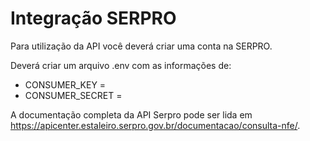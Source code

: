 # Integração SERPRO

Para utilização da API você deverá criar uma conta na SERPRO.

Deverá criar um arquivo .env com as informações de:
- CONSUMER_KEY = 
- CONSUMER_SECRET = 

A documentação completa da API Serpro pode ser lida em https://apicenter.estaleiro.serpro.gov.br/documentacao/consulta-nfe/.